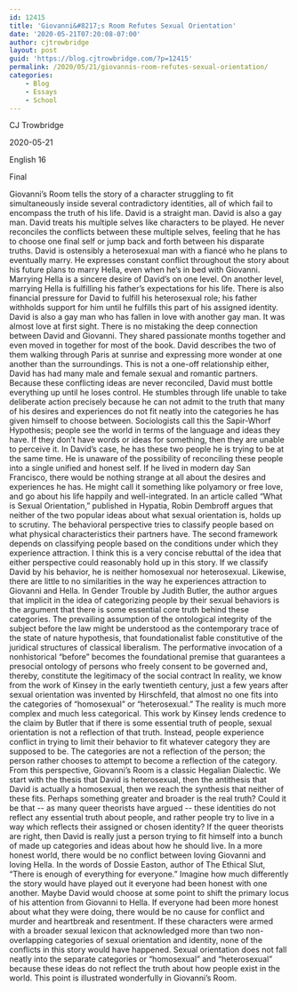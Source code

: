 ```yaml
---
id: 12415
title: 'Giovanni&#8217;s Room Refutes Sexual Orientation'
date: '2020-05-21T07:20:08-07:00'
author: cjtrowbridge
layout: post
guid: 'https://blog.cjtrowbridge.com/?p=12415'
permalink: /2020/05/21/giovannis-room-refutes-sexual-orientation/
categories:
    - Blog
    - Essays
    - School
---
```


CJ Trowbridge

2020-05-21

English 16

Final

Giovanni’s Room tells the story of a character struggling to fit simultaneously inside several contradictory identities, all of which fail to encompass the truth of his life. David is a straight man. David is also a gay man. David treats his multiple selves like characters to be played. He never reconciles the conflicts between these multiple selves, feeling that he has to choose one final self or jump back and forth between his disparate truths. David is ostensibly a heterosexual man with a fiancé who he plans to eventually marry. He expresses constant conflict throughout the story about his future plans to marry Hella, even when he’s in bed with Giovanni. Marrying Hella is a sincere desire of David’s on one level. On another level, marrying Hella is fulfilling his father’s expectations for his life. There is also financial pressure for David to fulfill his heterosexual role; his father withholds support for him until he fulfills this part of his assigned identity. David is also a gay man who has fallen in love with another gay man. It was almost love at first sight. There is no mistaking the deep connection between David and Giovanni. They shared passionate months together and even moved in together for most of the book. David describes the two of them walking through Paris at sunrise and expressing more wonder at one another than the surroundings. This is not a one-off relationship either, David has had many male and female sexual and romantic partners. Because these conflicting ideas are never reconciled, David must bottle everything up until he loses control. He stumbles through life unable to take deliberate action precisely because he can not admit to the truth that many of his desires and experiences do not fit neatly into the categories he has given himself to choose between. Sociologists call this the Sapir-Whorf Hypothesis; people see the world in terms of the language and ideas they have. If they don’t have words or ideas for something, then they are unable to perceive it. In David’s case, he has these two people he is trying to be at the same time. He is unaware of the possibility of reconciling these people into a single unified and honest self. If he lived in modern day San Francisco, there would be nothing strange at all about the desires and experiences he has. He might call it something like polyamory or free love, and go about his life happily and well-integrated. In an article called “What is Sexual Orientation,” published in Hypatia, Robin Dembroff argues that neither of the two popular ideas about what sexual orientation is, holds up to scrutiny. The behavioral perspective tries to classify people based on what physical characteristics their partners have. The second framework depends on classifying people based on the conditions under which they experience attraction. I think this is a very concise rebuttal of the idea that either perspective could reasonably hold up in this story. If we classify David by his behavior, he is neither homosexual nor heterosexual. Likewise, there are little to no similarities in the way he experiences attraction to Giovanni and Hella. In Gender Trouble by Judith Butler, the author argues that implicit in the idea of categorizing people by their sexual behaviors is the argument that there is some essential core truth behind these categories. The prevailing assumption of the ontological integrity of the subject before the law might be understood as the contemporary trace of the state of nature hypothesis, that foundationalist fable constitutive of the juridical structures of classical liberalism. The performative invocation of a nonhistorical “before” becomes the foundational premise that guarantees a presocial ontology of persons who freely consent to be governed and, thereby, constitute the legitimacy of the social contract In reality, we know from the work of Kinsey in the early twentieth century, just a few years after sexual orientation was invented by Hirschfeld, that almost no one fits into the categories of “homosexual” or “heterosexual.” The reality is much more complex and much less categorical. This work by Kinsey lends credence to the claim by Butler that if there is some essential truth of people, sexual orientation is not a reflection of that truth. Instead, people experience conflict in trying to limit their behavior to fit whatever category they are supposed to be. The categories are not a reflection of the person; the person rather chooses to attempt to become a reflection of the category. From this perspective, Giovanni’s Room is a classic Hegalian Dialectic. We start with the thesis that David is heterosexual, then the antithesis that David is actually a homosexual, then we reach the synthesis that neither of these fits. Perhaps something greater and broader is the real truth? Could it be that -- as many queer theorists have argued -- these identities do not reflect any essential truth about people, and rather people try to live in a way which reflects their assigned or chosen identity? If the queer theorists are right, then David is really just a person trying to fit himself into a bunch of made up categories and ideas about how he should live. In a more honest world, there would be no conflict between loving Giovanni and loving Hella. In the words of Dossie Easton, author of The Ethical Slut, “There is enough of everything for everyone.” Imagine how much differently the story would have played out it everyone had been honest with one another. Maybe David would choose at some point to shift the primary locus of his attention from Giovanni to Hella. If everyone had been more honest about what they were doing, there would be no cause for conflict and murder and heartbreak and resentment. If these characters were armed with a broader sexual lexicon that acknowledged more than two non-overlapping categories of sexual orientation and identity, none of the conflicts in this story would have happened. Sexual orientation does not fall neatly into the separate categories or “homosexual” and “heterosexual” because these ideas do not reflect the truth about how people exist in the world. This point is illustrated wonderfully in Giovanni’s Room.